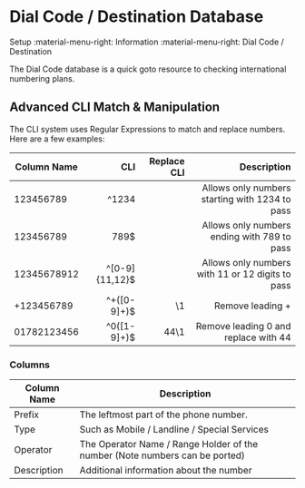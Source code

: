 # Dial Code / Destination Database
Setup :material-menu-right: Information :material-menu-right: Dial Code / Destination

The Dial Code database is a quick goto resource to checking international numbering plans.

## Advanced CLI Match & Manipulation
The CLI system uses Regular Expressions to match and replace numbers. Here are a few examples:

| Column Name |            CLI | Replace CLI |                                      Description |
|-------------|---------------:|------------:|-------------------------------------------------:|
| 123456789   |          ^1234 |             |   Allows only numbers starting with 1234 to pass |
| 123456789   |           789$ |             |      Allows only numbers ending with 789 to pass |
| 12345678912 | ^[0-9]{11,12}$ |             | Allows only numbers with 11 or 12 digits to pass |
| +123456789  |   ^\+([0-9]+)$ |          \1 |                                 Remove leading + |
| 01782123456 |    ^0([1-9]+)$ |        44\1 |             Remove leading 0 and replace with 44 |


### Columns
| Column Name | Description                                                                 |
|-------------|-----------------------------------------------------------------------------|
| Prefix      | The leftmost part of the phone number.                                      |
| Type        | Such as Mobile / Landline / Special Services                                |
| Operator    | The Operator Name / Range Holder of the number (Note numbers can be ported) |
| Description | Additional information about the number                                     |

